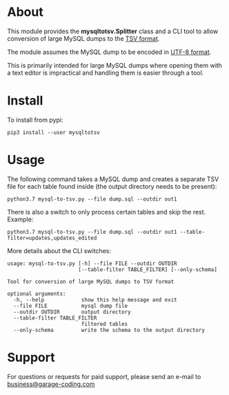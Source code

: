 About
=====

This module provides the **mysqltotsv.Splitter** class and a CLI tool to allow conversion
of large MySQL dumps to the [TSV format](https://en.wikipedia.org/wiki/Tab-separated_values). 

The module assumes the MySQL dump to be encoded in [UTF-8 format](https://en.wikipedia.org/wiki/UTF-8).

This is primarily intended for large MySQL dumps where opening them with a text editor is impractical
and handling them is easier through a tool.

Install
=======

To install from pypi:

    pip3 install --user mysqltotsv

Usage
=====

The following command takes a MySQL dump and creates a separate TSV file for each
table found inside (the output directory needs to be present):

    python3.7 mysql-to-tsv.py --file dump.sql --outdir out1

There is also a switch to only process certain tables and skip the rest. Example:

    python3.7 mysql-to-tsv.py --file dump.sql --outdir out1 --table-filter=updates,updates_edited

More details about the CLI switches:

```
usage: mysql-to-tsv.py [-h] --file FILE --outdir OUTDIR
                       [--table-filter TABLE_FILTER] [--only-schema]

Tool for conversion of large MySQL dumps to TSV format

optional arguments:
  -h, --help            show this help message and exit
  --file FILE           mysql dump file
  --outdir OUTDIR       output directory
  --table-filter TABLE_FILTER
                        filtered tables
  --only-schema         write the schema to the output directory
```

Support
==================

For questions or requests for paid support, please send an e-mail to business@garage-coding.com

